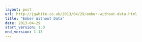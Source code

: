 ```yaml
---
layout: post
url: http://jgwhite.co.uk/2013/04/29/ember-without-data.html
title: "Ember Without Data"
date: 2013-04-29
start_version: 1.0
end_version: 1.13
---
```

